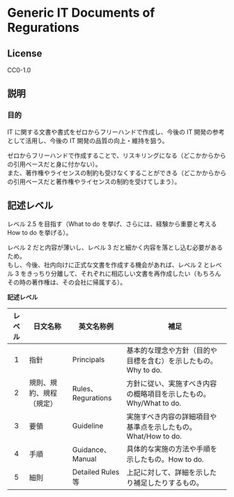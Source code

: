 # Generic IT Documents of Regurations

## License

CC0-1.0

## 説明

### 目的

IT に関する文書や書式をゼロからフリーハンドで作成し、今後の IT 開発の参考として活用し、今後の IT 開発の品質の向上・維持を狙う。<br>

ゼロからフリーハンドで作成することで、リスキリングになる（どこかからからの引用ベースだと身に付かない）。<br>
また、著作権やライセンスの制約も受けなくすることができる（どこかからからの引用ベースだと著作権やライセンスの制約を受けてしまう）。<br>

## 記述レベル

レベル 2.5 を目指す（What to do を挙げ、さらには、経験から重要と考える How to do を挙げる）。<br>

レベル 2 だと内容が薄いし、レベル 3 だと細かく内容を落とし込む必要があるため。<br>
もし、今後、社内向けに正式な文書を作成する機会があれば、レベル 2 とレベル 3 をきっちり分離して、それぞれに相応しい文書を再作成したい（もちろんその時の著作権は、その会社に帰属する）。

**記述レベル**

|<center>レベル</center>|<center>日文名称</center>|<center>英文名称例</center>|<center>補足</center>|
|:-:|:--|:--|:--|
|1|指針|Principals|基本的な理念や方針（目的や目標を含む）を示したもの。Why to do.|
|2|規則、規約、規程（規定）|Rules、Regurations|方針に従い、実施すべき内容の概略項目を示したもの。Why/What to do.|
|3|要領|Guideline|実施すべき内容の詳細項目や基準点を示したもの。What/How to do.|
|4|手順|Guidance、Manual|具体的な実施の方法や手順を示したもの。How to do.|
|5|細則|Detailed Rules 等|上記に対して、詳細を示したり補足したりするもの。|
